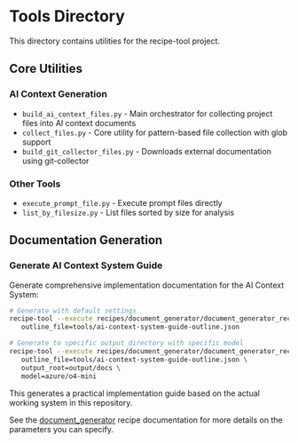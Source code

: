 # Tools Directory

This directory contains utilities for the recipe-tool project.

## Core Utilities

### AI Context Generation

- `build_ai_context_files.py` - Main orchestrator for collecting project files into AI context documents
- `collect_files.py` - Core utility for pattern-based file collection with glob support
- `build_git_collector_files.py` - Downloads external documentation using git-collector

### Other Tools

- `execute_prompt_file.py` - Execute prompt files directly
- `list_by_filesize.py` - List files sorted by size for analysis

## Documentation Generation

### Generate AI Context System Guide

Generate comprehensive implementation documentation for the AI Context System:

```bash
# Generate with default settings
recipe-tool --execute recipes/document_generator/document_generator_recipe.json \
   outline_file=tools/ai-context-system-guide-outline.json

# Generate to specific output directory with specific model
recipe-tool --execute recipes/document_generator/document_generator_recipe.json \
   outline_file=tools/ai-context-system-guide-outline.json \
   output_root=output/docs \
   model=azure/o4-mini
```

This generates a practical implementation guide based on the actual working system in this repository.

See the [document_generator](../recipes/document_generator/README.md) recipe documentation for more details on the parameters you can specify.
